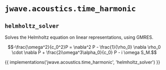 # `jwave.acoustics.time_harmonic`

## `helmholtz_solver`

Solves the Helmholtz equation on linear representations, using GMRES.

```math
-\frac{\omega^2}{c_0^2}P = \nabla^2 P - \frac{1}{\rho_0} \nabla \rho_0 \cdot \nabla P + \frac{2i\omega^3\alpha_0}{c_0} P - i \omega S_M.
```

{{ implementations('jwave.acoustics.time_harmonic', 'helmholtz_solver') }}
